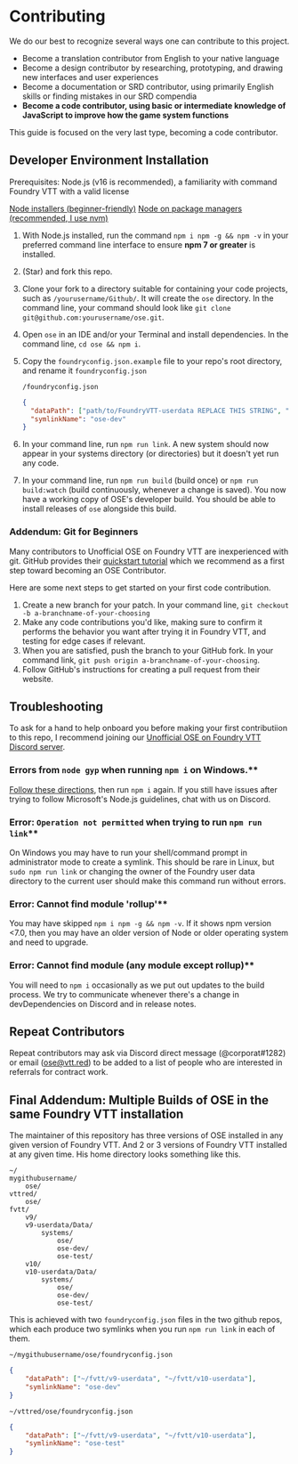 # Contributing

We do our best to recognize several ways one can contribute to this project.

- Become a translation contributor from English to your native language
- Become a design contributor by researching, prototyping, and drawing new interfaces and user experiences
- Become a documentation or SRD contributor, using primarily English skills or finding mistakes in our SRD compendia
- **Become a code contributor, using basic or intermediate knowledge of JavaScript to improve how the game system functions**

This guide is focused on the very last type, becoming a code contributor.

## Developer Environment Installation

Prerequisites: Node.js (v16 is recommended), a familiarity with command Foundry VTT with a valid license

[Node installers (beginner-friendly)](https://nodejs.org/en/download/)
[Node on package managers (recommended, I use nvm)](https://nodejs.org/en/download/package-manager/#windows)

1. With Node.js installed, run the command `npm i npm -g && npm -v` in your preferred command line interface to ensure **npm 7 or greater** is installed.
1. (Star) and fork this repo.
1. Clone your fork to a directory suitable for containing your code projects, such as `/yourusername/Github/`. It will create the `ose` directory. In the command line, your command should look like `git clone git@github.com:yourusername/ose.git`.
1. Open `ose` in an IDE and/or your Terminal and install dependencies. In the command line, `cd ose && npm i`.
1. Copy the `foundryconfig.json.example` file to your repo's root directory, and rename it `foundryconfig.json`

    `/foundryconfig.json`
    
    ```json
    {
      "dataPath": ["path/to/FoundryVTT-userdata REPLACE THIS STRING", "path/to/FoundryVTT-userdata-if-you-have-multiple OTHERWISE USE ONLY ONE STRING"],
      "symlinkName": "ose-dev"
    }
    ```
    
1. In your command line, run `npm run link`. A new system should now appear in your systems directory (or directories) but it doesn't yet run any code.
1. In your command line, run `npm run build` (build once) or `npm run build:watch` (build continuously, whenever a change is saved). You now have a working copy of OSE's developer build. You should be able to install releases of `ose` alongside this build.

### Addendum: Git for Beginners

Many contributors to Unofficial OSE on Foundry VTT are inexperienced with git. GitHub provides their [quickstart tutorial](https://docs.github.com/en/get-started/quickstart/hello-world) which we recommend as a first step toward becoming an OSE Contributor.

Here are some next steps to get started on your first code contribution. 

1. Create a new branch for your patch. In your command line, `git checkout -b a-branchname-of-your-choosing`
1. Make any code contributions you'd like, making sure to confirm it performs the behavior you want after trying it in Foundry VTT, and testing for edge cases if relevant.
1. When you are satisfied, push the branch to your GitHub fork. In your command link, `git push origin a-branchname-of-your-choosing`.
1. Follow GitHub's instructions for creating a pull request from their website.

## Troubleshooting

To ask for a hand to help onboard you before making your first contributiion to this repo, I recommend joining our [Unofficial OSE on Foundry VTT Discord server](https://discord.gg/qGrxRK2yD5).

### Errors from `node gyp` when running `npm i` on Windows.**

[Follow these directions](https://github.com/nodejs/node-gyp#on-windows), then run `npm i` again. If you still have issues after trying to follow Microsoft's Node.js guidelines, chat with us on Discord.

### Error: `Operation not permitted` when trying to run `npm run link`**

On Windows you may have to run your shell/command prompt in administrator mode to create a symlink. This should be rare in Linux, but `sudo npm run link` or changing the owner of the Foundry user data directory to the current user should make this command run without errors.

### Error: Cannot find module 'rollup'**

You may have skipped `npm i npm -g && npm -v`. If it shows npm version <7.0, then you may have an older version of Node or older operating system and need to upgrade.

### Error: Cannot find module (any module except rollup)**

You will need to `npm i` occasionally as we put out updates to the build process. We try to communicate whenever there's a change in devDependencies on Discord and in release notes.

## Repeat Contributors

Repeat contributors may ask via Discord direct message (@corporat#1282) or email (ose@vtt.red) to be added to a list of people who are interested in referrals for contract work.

## Final Addendum: Multiple Builds of OSE in the same Foundry VTT installation

The maintainer of this repository has three versions of OSE installed in any given version of Foundry VTT. And 2 or 3 versions of Foundry VTT installed at any given time. His home directory looks something like this.

```console
~/
mygithubusername/
    ose/
vttred/
    ose/
fvtt/
    v9/
    v9-userdata/Data/
        systems/
            ose/
            ose-dev/
            ose-test/
    v10/
    v10-userdata/Data/
        systems/
            ose/
            ose-dev/
            ose-test/
```

This is achieved with two `foundryconfig.json` files in the two github repos, which each produce two symlinks when you run `npm run link` in each of them.

`~/mygithubusername/ose/foundryconfig.json`

```json
{
    "dataPath": ["~/fvtt/v9-userdata", "~/fvtt/v10-userdata"],
    "symlinkName": "ose-dev"
}
```

`~/vttred/ose/foundryconfig.json`

```json
{
    "dataPath": ["~/fvtt/v9-userdata", "~/fvtt/v10-userdata"],
    "symlinkName": "ose-test"
}
```

